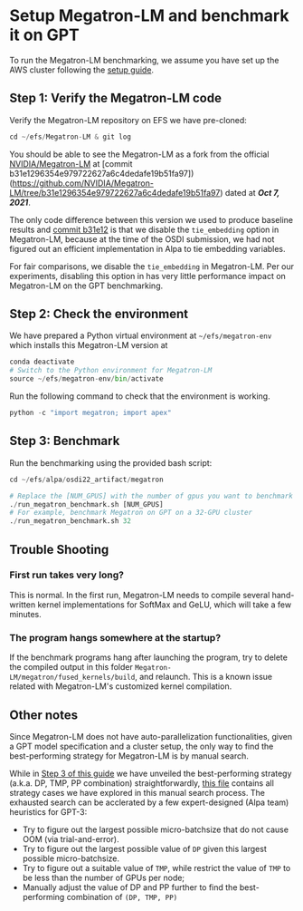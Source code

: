 # Setup Megatron-LM and benchmark it on GPT
To run the Megatron-LM benchmarking, we assume you have set up the AWS cluster following the [setup guide](../README.md).  


## Step 1: Verify the Megatron-LM code
Verify the Megatron-LM repository on EFS we have pre-cloned:
```python
cd ~/efs/Megatron-LM & git log
```
You should be able to see the Megatron-LM as a fork from the official [NVIDIA/Megatron-LM](https://github.com/NVIDIA/Megatron-LM) at 
[commit b31e1296354e979722627a6c4dedafe19b51fa97])(https://github.com/NVIDIA/Megatron-LM/tree/b31e1296354e979722627a6c4dedafe19b51fa97) dated at ***Oct 7, 2021***.

The only code difference between this version we used to produce baseline results and [commit b31e12](https://github.com/NVIDIA/Megatron-LM/tree/b31e1296354e979722627a6c4dedafe19b51fa97) 
is that we disable the `tie_embedding` option in Megatron-LM, because at the time of the OSDI submission, we had not figured out an efficient implementation in Alpa to tie embedding variables.

For fair comparisons, we disable the `tie_embedding` in Megatron-LM. Per our experiments, disabling this option in has very little performance 
impact on Megatron-LM on the GPT benchmarking.

## Step 2: Check the environment
We have prepared a Python virtual environment at `~/efs/megatron-env` which installs this Megatron-LM version at
```python
conda deactivate
# Switch to the Python environment for Megatron-LM
source ~/efs/megatron-env/bin/activate
```

Run the following command to check that the environment is working.
```python
python -c "import megatron; import apex"
```

## Step 3: Benchmark
Run the benchmarking using the provided bash script:
```python
cd ~/efs/alpa/osdi22_artifact/megatron

# Replace the [NUM_GPUS] with the number of gpus you want to benchmark with, e.g., 1, 4, 8, 16, 32.
./run_megatron_benchmark.sh [NUM_GPUS]
# For example, benchmark Megatron on GPT on a 32-GPU cluster
./run_megatron_benchmark.sh 32
```

## Trouble Shooting
### First run takes very long?
This is normal. In the first run, Megatron-LM needs to compile several hand-written kernel implementations for SoftMax and GeLU, 
which will take a few minutes. 

### The program hangs somewhere at the startup?
If the benchmark programs hang after launching the program, try to delete the compiled output in this folder `Megatron-LM/megatron/fused_kernels/build`, 
and relaunch. This is a known issue related with Megatron-LM's customized kernel compilation.


## Other notes
Since Megatron-LM does not have auto-parallelization functionalities, given a GPT model specification and a cluster setup, the only way 
to find the best-performing strategy for Megatron-LM is by manual search.

While in [Step 3 of this guide](#step-2-benchmark) we have unveiled the best-performing strategy (a.k.a. DP, TMP, PP combination) straightforwardly, 
[this file](../../benchmark/alpa/) contains all strategy cases we have explored in this manual search process. The exhausted search can be acclerated 
by a few expert-designed (Alpa team) heuristics for GPT-3:
- Try to figure out the largest possible micro-batchsize that do not cause OOM (via trial-and-error).
- Try to figure out the largest possible value of `DP` given this largest possible micro-batchsize.
- Try to figure out a suitable value of `TMP`, while restrict the value of `TMP` to be less than the number of GPUs per node;
- Manually adjust the value of DP and PP further to find the best-performing combination of `(DP, TMP, PP)`





